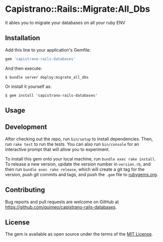 # Capistrano::Rails::Migrate:All_Dbs

It ables you to migrate your databases on all your ruby ENV

## Installation

Add this line to your application's Gemfile:

```ruby
gem 'capistrano-rails-databases'
```

And then execute:

    $ bundle server deploy:migrate_all_dbs

Or install it yourself as:

    $ gem install 'capistrano-rails-databases'

## Usage



## Development

After checking out the repo, run `bin/setup` to install dependencies. Then, run `rake test` to run the tests. You can also run `bin/console` for an interactive prompt that will allow you to experiment.

To install this gem onto your local machine, run `bundle exec rake install`. To release a new version, update the version number in `version.rb`, and then run `bundle exec rake release`, which will create a git tag for the version, push git commits and tags, and push the `.gem` file to [rubygems.org](https://rubygems.org).

## Contributing

Bug reports and pull requests are welcome on GitHub at https://github.com/quimeo/capistrano-rails-databases.

## License

The gem is available as open source under the terms of the [MIT License](https://opensource.org/licenses/MIT).
